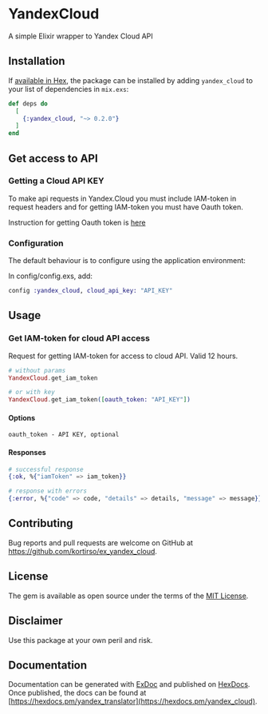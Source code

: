 # YandexCloud

A simple Elixir wrapper to Yandex Cloud API

## Installation

If [available in Hex](https://hex.pm/docs/publish), the package can be installed
by adding `yandex_cloud` to your list of dependencies in `mix.exs`:

```elixir
def deps do
  [
    {:yandex_cloud, "~> 0.2.0"}
  ]
end
```

## Get access to API

### Getting a Cloud API KEY

To make api requests in Yandex.Cloud you must include IAM-token in request headers and for getting IAM-token you must have Oauth token.

Instruction for getting Oauth token is [here](https://cloud.yandex.com/docs/iam/operations/iam-token/create)

### Configuration

The default behaviour is to configure using the application environment:

In config/config.exs, add:

```elixir
config :yandex_cloud, cloud_api_key: "API_KEY"
```

## Usage

### Get IAM-token for cloud API access

Request for getting IAM-token for access to cloud API. Valid 12 hours.

```elixir
# without params
YandexCloud.get_iam_token

# or with key
YandexCloud.get_iam_token([oauth_token: "API_KEY"])
```

#### Options

    oauth_token - API KEY, optional

#### Responses

```elixir
# successful response
{:ok, %{"iamToken" => iam_token}}

# response with errors
{:error, %{"code" => code, "details" => details, "message" => message}}
```

## Contributing

Bug reports and pull requests are welcome on GitHub at https://github.com/kortirso/ex_yandex_cloud.

## License

The gem is available as open source under the terms of the [MIT License](http://opensource.org/licenses/MIT).

## Disclaimer

Use this package at your own peril and risk.

## Documentation

Documentation can be generated with [ExDoc](https://github.com/elixir-lang/ex_doc)
and published on [HexDocs](https://hexdocs.pm). Once published, the docs can
be found at [https://hexdocs.pm/yandex_translator](https://hexdocs.pm/yandex_cloud).
